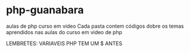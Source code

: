 # php-guanabara
aulas de php curso em video
Cada pasta contem códigos dobre os temas aprendidos nas aulas do curso em video de php

LEMBRETES:
VARIAVEIS PHP TEM UM $ ANTES
